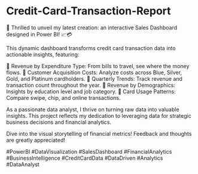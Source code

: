 # Credit-Card-Transaction-Report

🎉 Thrilled to unveil my latest creation: an interactive Sales Dashboard designed in Power BI! 📈💳

This dynamic dashboard transforms credit card transaction data into actionable insights, featuring:

🔹 Revenue by Expenditure Type: From bills to travel, see where the money flows.
🔹 Customer Acquisition Costs: Analyze costs across Blue, Silver, Gold, and Platinum cardholders.
🔹 Quarterly Trends: Track revenue and transaction count throughout the year.
🔹 Revenue by Demographics: Insights by education level and job category.
🔹 Card Usage Patterns: Compare swipe, chip, and online transactions.

As a passionate data analyst, I thrive on turning raw data into valuable insights. This project reflects my dedication to leveraging data for strategic business decisions and financial analytics.

Dive into the visual storytelling of financial metrics! Feedback and thoughts are greatly appreciated!

#PowerBI #DataVisualization #SalesDashboard #FinancialAnalytics #BusinessIntelligence #CreditCardData #DataDriven #Analytics #DataAnalyst
